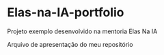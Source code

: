 # Elas-na-IA-portfolio
Projeto exemplo desenvolvido na mentoria Elas Na IA


Arquivo de apresentação do meu repositório
